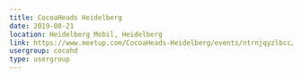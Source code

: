 ```yaml
---
title: CocoaHeads Heidelberg
date: 2019-08-21
location: Heidelberg Mobil, Heidelberg
link: https://www.meetup.com/CocoaHeads-Heidelberg/events/ntrnjqyzlbcc/
usergroup: cocohd
type: usergroup
---
```

